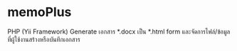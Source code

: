 # memoPlus
PHP (Yii Framework) Generate เอกสาร *.docx เป็น *.html form และจัดการไฟล์/ข้อมูล ที่ผู้ใช้งานสร้างหรือบันทึกเอกสาร
